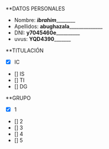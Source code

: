 ﻿**DATOS PERSONALES

- Nombre:  ___ibrahim___________
- Apellidos: ____abughazala__________________
- DNI: ____y7045460e______________
- uvus: __YQD4390_________

**TITULACIÓN

- [x] IC  
- [] IS  
- [] TI 
- [] DG

**GRUPO

- [x] 1 
- [] 2 
- [] 3 
- [] 4 
- [] 5

